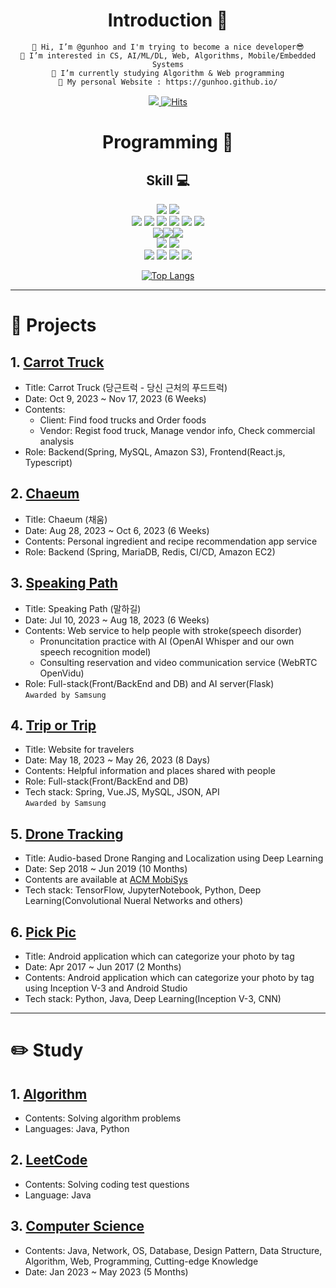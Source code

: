 <div align=center>
  
<!-- ![header](https://capsule-render.vercel.app/api?type=waving&color=auto&height=300&section=header&text=Gunhoo's%20Github&fontSize=50) -->
  
# Introduction :raised_hands:
  ```
👋 Hi, I’m @gunhoo and I'm trying to become a nice developer😎
👀 I’m interested in CS, AI/ML/DL, Web, Algorithms, Mobile/Embedded Systems
🌱 I’m currently studying Algorithm & Web programming
🧔 My personal Website : https://gunhoo.github.io/
  ```
<a href="mailto:gunhoo2016@gmail.com"><img src="https://img.shields.io/badge/Gmail-EA4335?style=flat&logo=Gmail&logoColor=white&link=mailto:gunhoo2016@gmail.com"/>
 [![Hits](https://hits.seeyoufarm.com/api/count/incr/badge.svg?url=https://github.com/gunhoo%2Fhit-counter&count_bg=skyblue&title_bg=black&icon=🖤&icon_color=black&title=❣️&edge_flat=false)](https://github.com/gunhoo)
 
  # Programming :muscle: 
  ## Skill :computer: 
<img src="https://img.shields.io/badge/Python-3776AB?style=flat&logo=Python&logoColor=white"/> <img src="https://img.shields.io/badge/Java-007396?style=flat&logo=Java&logoColor=white"/> <br/>
<img src="https://img.shields.io/badge/TensorFlow-FF6F00?style=flat&logo=TensorFlow&logoColor=white"/> <img src="https://img.shields.io/badge/Spring-6DB33F?style=flat&logo=Spring&logoColor=white"/> <img src="https://img.shields.io/badge/Spring Boot-6DB33F?style=flat&logo=Spring Boot&logoColor=white"/> <img src="https://img.shields.io/badge/Flask-000000?style=flat&logo=Flask&logoColor=white"/> <img src="https://img.shields.io/badge/Hibernate-59666C?style=flat&logo=Hibernate&logoColor=white"/> <img src="https://img.shields.io/badge/MyBatis-A8B9CC?style=flat&logo=MyBatis&logoColor=white"/> <br/>
<img src="https://img.shields.io/badge/MySQL-4479A1?style=flat&logo=MySQL&logoColor=white"/><img src="https://img.shields.io/badge/MariaDB-003545?style=flat&logo=MariaDB&logoColor=white"/><img src="https://img.shields.io/badge/Redis-DC382D?style=flat&logo=Redis&logoColor=white"/> <br/>
<img src="https://img.shields.io/badge/Vue.js-4FC08D?style=flat&logo=Vue.js&logoColor=white"/> <img src="https://img.shields.io/badge/React-61DAFB?style=flat&logo=React&logoColor=white"/> <br/>
<img src="https://img.shields.io/badge/Git-F05032?style=flat&logo=Git&logoColor=white"/>  <img src="https://img.shields.io/badge/Jira-0052CC?style=flat&logo=Jira&logoColor=white"/> <img src="https://img.shields.io/badge/Jenkins-D24939?style=flat&logo=Jenkins&logoColor=white"/> <img src="https://img.shields.io/badge/Docker-2496ED?style=flat&logo=Docker&logoColor=white"/> <br/>

 [![Top Langs](https://github-readme-stats.vercel.app/api/top-langs/?username=gunhoo&layout=compact&langs_count=6)](https://github.com/gunhoo) 
  <!--
  ## Algorithm Lv
  [![Solved.ac Profile](http://mazassumnida.wtf/api/generate_badge?boj=gunhoo0216)](https://solved.ac/gunhoo0216)
  ![Leetcode Stats](https://leetcard.jacoblin.cool/gunhoo2016?theme=light,unicorn)
  -->
</div>

---

# 📘 Projects

## 1. [Carrot Truck](https://github.com/Carrot-Truck)
- Title: Carrot Truck (당근트럭 - 당신 근처의 푸드트럭)
- Date: Oct 9, 2023 ~ Nov 17, 2023 (6 Weeks)
- Contents:
    - Client: Find food trucks and Order foods 
    - Vendor: Regist food truck, Manage vendor info, Check commercial analysis
- Role: Backend(Spring, MySQL, Amazon S3), Frontend(React.js, Typescript)

## 2. [Chaeum](https://github.com/ChaeumApp)
- Title: Chaeum (채움)
- Date: Aug 28, 2023 ~ Oct 6, 2023 (6 Weeks)
- Contents: Personal ingredient and recipe recommendation app service
- Role: Backend (Spring, MariaDB, Redis, CI/CD, Amazon EC2)


## 3. [Speaking Path](https://github.com/Speaking-Path) 
- Title: Speaking Path (말하길)
- Date: Jul 10, 2023 ~ Aug 18, 2023 (6 Weeks)
- Contents: Web service to help people with stroke(speech disorder)
    - Pronuncitation practice with AI (OpenAI Whisper and our own speech recognition model)
    - Consulting reservation and video communication service (WebRTC OpenVidu)
- Role: Full-stack(Front/BackEnd and DB) and AI server(Flask)  
```Awarded by Samsung```

## 4. [Trip or Trip](https://github.com/Trip-or-Trip) 
- Title: Website for travelers 
- Date: May 18, 2023 ~ May 26, 2023 (8 Days)
- Contents: Helpful information and places shared with people
- Role: Full-stack(Front/BackEnd and DB)
- Tech stack: Spring, Vue.JS, MySQL, JSON, API  
```Awarded by Samsung```

## 5. [Drone Tracking](https://github.com/gunhoo/Drone-Tracking)
- Title: Audio-based Drone Ranging and Localization using Deep Learning
- Date: Sep 2018 ~ Jun 2019 (10 Months)
- Contents are available at [ACM MobiSys](https://dl.acm.org/doi/10.1145/3307334.3328613)
- Tech stack: TensorFlow, JupyterNotebook, Python, Deep Learning(Convolutional Nueral Networks and others)

## 6. [Pick Pic](https://github.com/PickPic)
- Title: Android application which can categorize your photo by tag
- Date: Apr 2017 ~ Jun 2017 (2 Months)
- Contents: Android application which can categorize your photo by tag using Inception V-3 and Android Studio
- Tech stack: Python, Java, Deep Learning(Inception V-3, CNN)

---

# ✏️ Study
## 1. [Algorithm](https://github.com/gunhoo/Algorithm)
- Contents: Solving algorithm problems 
- Languages: Java, Python
## 2. [LeetCode](https://github.com/gunhoo/LeetCode)
- Contents: Solving coding test questions 
- Language: Java
## 3. [Computer Science](https://github.com/CS-STUDY-955/computer-science)
- Contents: Java, Network, OS, Database, Design Pattern, Data Structure, Algorithm, Web, Programming, Cutting-edge Knowledge
- Date: Jan 2023 ~ May 2023 (5 Months)

